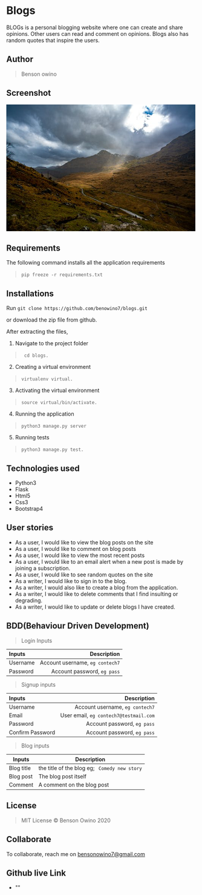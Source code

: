 # Blogs
BLOGs is a personal blogging website where one can create and share  opinions.
 Other users can read and comment on opinions. 
Blogs also has random quotes that inspire the users. 

## Author
> Benson owino


## Screenshot
<img src="landing.png">


## Requirements

The following command installs all the application requirements
>``pip freeze -r requirements.txt``


## Installations

Run 
``git clone https://github.com/benowino7/blogs.git``

or download the zip file from github.

After extracting the files, 

1. Navigate to the project folder
>`` cd blogs.`` 

2. Creating a virtual environment
>``virtualenv virtual.``

3. Activating the virtual environment
>``source virtual/bin/activate.``

4. Running the application

>``python3 manage.py server``

5. Running tests

 > ``python3 manage.py test.``


## Technologies used
* Python3
* Flask
* Html5
* Css3
* Bootstrap4


## User stories
* As a user, I would like to view the blog posts on the site
* As a user, I would like to comment on blog posts
* As a user, I would like to view the most recent posts
* As a user, I would like to an email alert when a new post is made by joining a subscription.
* As a user, I would like to see random quotes on the site
* As a writer, I would like to sign in to the blog.
* As a writer, I would also like to create a blog from the application.
* As a writer, I would like to delete comments that I find insulting or degrading.
* As a writer, I would like to update or delete blogs I have created.

## BDD(Behaviour Driven Development)
>Login Inputs

| Inputs |  Description |
| :---         |          ---: |
| Username  | Account username, ``eg contech7``|
| Password  | Account password, ``eg pass``|

>Signup inputs

| Inputs |  Description |
| :---         |          ---: |
| Username  | Account username, ``eg contech7``|
| Email  | User email, ``eg contech7@testmail.com``|
| Password  | Account password, ``eg pass``|
| Confirm Password  | Account password, ``eg pass``|

> Blog inputs

| Inputs | Description  |
|---|---|
|  Blog title | the title of the blog eg; `` Comedy new story``  |
|  Blog post| The blog post itself|
| Comment| A comment on the blog post|



## License
> MIT License &copy; Benson Owino 2020

## Collaborate
To collaborate, reach me on [bensonowino7@gmail.com]()
## Github live Link
- ""

